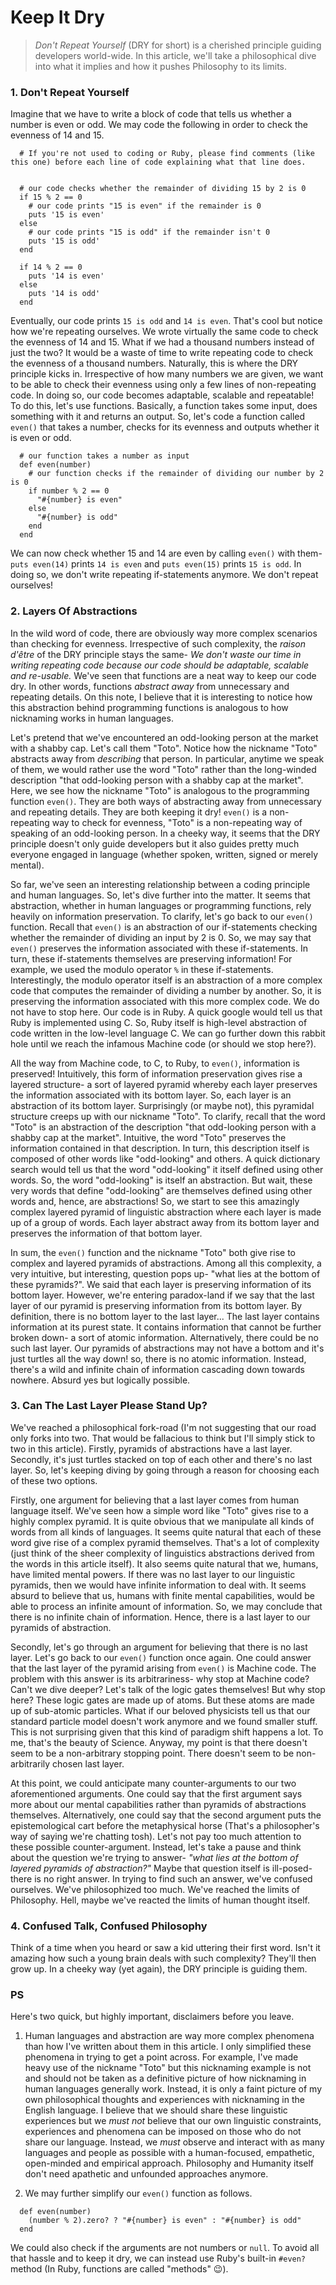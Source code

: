 
# Keep It Dry

> *Don't Repeat Yourself* (DRY for short) is a cherished principle guiding developers world-wide. In this article, we'll take a philosophical dive into what it implies and how it pushes Philosophy to its limits.

### 1. Don't Repeat Yourself

  Imagine that we have to write a block of code that tells us whether a number is even or odd. We may code the following in order to check the evenness of 14 and 15.

```
  # If you're not used to coding or Ruby, please find comments (like this one) before each line of code explaining what that line does.


  # our code checks whether the remainder of dividing 15 by 2 is 0
  if 15 % 2 == 0
    # our code prints "15 is even" if the remainder is 0
    puts '15 is even'
  else
    # our code prints "15 is odd" if the remainder isn't 0
    puts '15 is odd'
  end

  if 14 % 2 == 0
    puts '14 is even'
  else
    puts '14 is odd'
  end
```

  Eventually, our code prints `15 is odd` and `14 is even`. That's cool but notice how we're repeating ourselves. We wrote virtually the same code to check the evenness of 14 and 15. What if we had a thousand numbers instead of just the two? It would be a waste of time to write repeating code to check the evenness of a thousand numbers. Naturally, this is where the DRY principle kicks in. Irrespective of how many numbers we are given, we want to be able to check their evenness using only a few lines of non-repeating code. In doing so, our code becomes adaptable, scalable and repeatable! To do this, let's use functions. Basically, a function takes some input, does something with it and returns an output. So, let's code a function called `even()` that takes a number, checks for its evenness and outputs whether it is even or odd.

```
  # our function takes a number as input
  def even(number)
    # our function checks if the remainder of dividing our number by 2 is 0
    if number % 2 == 0
      "#{number} is even"
    else
      "#{number} is odd"
    end
  end
```

  We can now check whether 15 and 14 are even by calling `even()` with them- `puts even(14)` prints `14 is even` and `puts even(15)` prints `15 is odd`. In doing so, we don't write repeating if-statements anymore. We don't repeat ourselves!

### 2. Layers Of Abstractions

  In the wild word of code, there are obviously way more complex scenarios than checking for evenness. Irrespective of such complexity, the *raison d'être* of the DRY principle stays the same- *We don't waste our time in writing repeating code because our code should be adaptable, scalable and re-usable.* We've seen that functions are a neat way to keep our code dry. In other words, functions *abstract away* from unnecessary and repeating details. On this note, I believe that it is interesting to notice how this abstraction behind programming functions is analogous to how nicknaming works in human languages.

  Let's pretend that we've encountered an odd-looking person at the market with a shabby cap. Let's call them "Toto". Notice how the nickname "Toto" abstracts away from *describing* that person. In particular, anytime we speak of them, we would rather use the word "Toto" rather than the long-winded description "that odd-looking person with a shabby cap at the market". Here, we see how the nickname "Toto" is analogous to the programming function `even()`. They are both ways of abstracting away from unnecessary and repeating details. They are both keeping it dry! `even()` is a non-repeating way to check for evenness, "Toto" is a non-repeating way of speaking of an odd-looking person. In a cheeky way, it seems that the DRY principle doesn't only guide developers but it also guides pretty much everyone engaged in language (whether spoken, written, signed or merely mental).

  So far, we've seen an interesting relationship between a coding principle and human languages. So, let's dive further into the matter. It seems that abstraction, whether in human languages or programming functions, rely heavily on information preservation. To clarify, let's go back to our `even()` function. Recall that `even()` is an abstraction of our if-statements checking whether the remainder of dividing an input by 2 is 0. So, we may say that `even()` preserves the information associated with these if-statements. In turn, these if-statements themselves are preserving information! For example, we used the modulo operator `%` in these if-statements. Interestingly, the modulo operator itself is an abstraction of a more complex code that computes the remainder of dividing a number by another. So, it is preserving the information associated with this more complex code. We do not have to stop here. Our code is in Ruby. A quick google would tell us that Ruby is implemented using C. So, Ruby itself is high-level abstraction of code written in the low-level language C. We can go further down this rabbit hole until we reach the infamous Machine code (or should we stop here?).

  All the way from Machine code, to C, to Ruby, to `even()`, information is preserved! Intuitively, this form of information preservation gives rise a layered structure- a sort of layered pyramid whereby each layer preserves the information associated with its bottom layer. So, each layer is an abstraction of its bottom layer. Surprisingly (or maybe not), this pyramidal structure creeps up with our nickname "Toto". To clarify, recall that the word "Toto" is an abstraction of the description "that odd-looking person with a shabby cap at the market". Intuitive, the word "Toto" preserves the information contained in that description. In turn, this description itself is composed of other words like "odd-looking" and others. A quick dictionary search would tell us that the word "odd-looking" it itself defined using other words. So, the word "odd-looking" is itself an abstraction. But wait, these very words that define "odd-looking" are themselves defined using other words and, hence, are abstractions! So, we start to see this amazingly complex layered pyramid of linguistic abstraction where each layer is made up of a group of words. Each layer abstract away from its bottom layer and preserves the information of that bottom layer.

  In sum, the `even()` function and the nickname "Toto" both give rise to complex and layered pyramids of abstractions. Among all this complexity, a very intuitive, but interesting, question pops up- "what lies at the bottom of these pyramids?". We said that each layer is preserving information of its bottom layer. However, we're entering paradox-land if we say that the last layer of our pyramid is preserving information from its bottom layer. By definition, there is no bottom layer to the last layer... The last layer contains information at its purest state. It contains information that cannot be further broken down- a sort of atomic information. Alternatively, there could be no such last layer. Our pyramids of abstractions may not have a bottom and it's just turtles all the way down! so, there is no atomic information. Instead, there's a wild and infinite chain of information cascading down towards nowhere. Absurd yes but logically possible.

### 3. Can The Last Layer Please Stand Up?

  We've reached a philosophical fork-road (I'm not suggesting that our road only forks into two. That would be fallacious to think but I'll simply stick to two in this article). Firstly, pyramids of abstractions have a last layer. Secondly, it's just turtles stacked on top of each other and there's no last layer. So, let's keeping diving by going through a reason for choosing each of these two options.

  Firstly, one argument for believing that a last layer comes from human language itself. We've seen how a simple word like "Toto" gives rise to a highly complex pyramid. It is quite obvious that we manipulate all kinds of words from all kinds of languages. It seems quite natural that each of these word give rise of a complex pyramid themselves. That's a lot of complexity (just think of the sheer complexity of linguistics abstractions derived from the words in this article itself). It also seems quite natural that we, humans, have limited mental powers. If there was no last layer to our linguistic pyramids, then we would have infinite information to deal with. It seems absurd to believe that us, humans with finite mental capabilities, would be able to process an infinite amount of information. So, we may conclude that there is no infinite chain of information. Hence, there is a last layer to our pyramids of abstraction.

  Secondly, let's go through an argument for believing that there is no last layer. Let's go back to our `even()` function once again. One could answer that the last layer of the pyramid arising from `even()` is Machine code. The problem with this answer is its arbitrariness- why stop at Machine code? Can't we dive deeper? Let's talk of the logic gates themselves! But why stop here? These logic gates are made up of atoms. But these atoms are made up of sub-atomic particles. What if our beloved physicists tell us that our standard particle model doesn't work anymore and  we found smaller stuff. This is not surprising given that this kind of paradigm shift happens a lot. To me, that's the beauty of Science. Anyway, my point is that there doesn't seem to be a non-arbitrary stopping point. There doesn't seem to be non-arbitrarily chosen last layer.

  At this point, we could anticipate many counter-arguments to our two aforementioned arguments. One could say that the first argument says more about our mental capabilities rather than pyramids of abstractions themselves. Alternatively, one could say that the second argument puts the epistemological cart before the metaphysical horse (That's a philosopher's way of saying we're chatting tosh). Let's not pay too much attention to these possible counter-argument. Instead, let's take a pause and think about the question we're trying to answer- *"what lies at the bottom of layered pyramids of abstraction?"* Maybe that question itself is ill-posed- there is no right answer. In trying to find such an answer, we've confused ourselves. We've philosophized too much. We've reached the limits of Philosophy. Hell, maybe we've reacted the limits of human thought itself.

### 4. Confused Talk, Confused Philosophy

  Think of a time when you heard or saw a kid uttering their first word. Isn't it amazing how such a young brain deals with such complexity? They'll then grow up. In a cheeky way (yet again), the DRY principle is guiding them.

### PS

  Here's two quick, but highly important, disclaimers before you leave.


  1. Human languages and abstraction are way more complex phenomena than how I've written about them in this article. I only simplified these phenomena in trying to get a point across. For example, I've made heavy use of the nickname "Toto" but this nicknaming example is not and should not be taken as a definitive picture of how nicknaming in human languages generally work. Instead, it is only a faint picture of my own philosophical thoughts and experiences with nicknaming in the English language. I believe that we should share these linguistic experiences but we *must not* believe that our own linguistic constraints, experiences and phenomena can be imposed on those who do not share our language. Instead, we *must* observe and interact with as many languages and people as possible with a human-focused, empathetic, open-minded and empirical approach. Philosophy and Humanity itself don't need apathetic and unfounded approaches anymore.


  2. We may further simplify our `even()` function as follows.
  ```
    def even(number)
      (number % 2).zero? ? "#{number} is even" : "#{number} is odd"
    end
  ```
  We could also check if the arguments are not numbers or `null`. To avoid all that hassle and to keep it dry, we can instead use Ruby's built-in `#even?` method (In Ruby, functions are called "methods" 😉).
